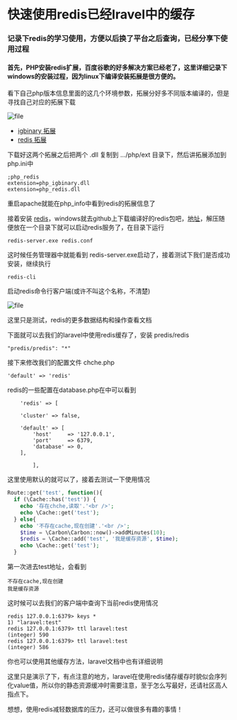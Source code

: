 # 快速使用redis已经lravel中的缓存

### 记录下redis的学习使用，方便以后换了平台之后查询，已经分享下使用过程

#### 首先，PHP安装redis扩展，百度谷歌的好多解决方案已经老了，这里详细记录下windows的安装过程，因为linux下编译安装拓展是很方便的。

看下自己php版本信息里面的这几个环境参数，拓展分好多不同版本编译的，但是寻找自己对应的拓展下载

![file](https://dn-phphub.qbox.me/uploads/images/201505/29/1202/PLSwNGzv32.jpg)

* [igbinary 拓展](http://windows.php.net/downloads/pecl/releases/igbinary/1.2.1/)
* [redis 拓展](http://windows.php.net/downloads/pecl/snaps/redis/2.2.5/)

下载好这两个拓展之后把两个 .dll 复制到 .../php/ext 目录下，然后讲拓展添加到 php.ini中

    ;php_redis
    extension=php_igbinary.dll
    extension=php_redis.dll

重启apache就能在php_info中看到redis的拓展信息了

接着安装 [redis](http://redis.io/download)，windows就去github上下载编译好的redis包吧，[地址](https://github.com/MSOpenTech/redis/releases/download/win-2.8.19.1/redis-2.8.19.zip)，解压随便放在一个目录下就可以启动redis服务了，在目录下运行

    redis-server.exe redis.conf

这时候任务管理器中就能看到 redis-server.exe启动了，接着测试下我们是否成功安装，继续执行

    redis-cli

启动redis命令行客户端(或许不叫这个名称，不清楚)

![file](https://dn-phphub.qbox.me/uploads/images/201505/29/1202/FASWZmjK3E.jpg)

这里只是测试，redis的更多数据结构和操作查看文档

下面就可以去我们的laravel中使用redis缓存了，安装 predis/redis

    "predis/predis": "*"

接下来修改我们的配置文件 chche.php

    'default' => 'redis'

redis的一些配置在database.php在中可以看到

        'redis' => [

        'cluster' => false,

        'default' => [
            'host'     => '127.0.0.1',
            'port'     => 6379,
            'database' => 0,
        ],

            ],

这里使用默认的就可以了，接着去测试一下使用情况

```php
Route::get('test', function(){
  if (\Cache::has('test')) {
    echo '存在chche,读取'.'<br />';
    echo \Cache::get('test');
  } else{
    echo '不存在cache,现在创建'.'<br />';
    $time = \Carbon\Carbon::now()->addMinutes(10);
    $redis = \Cache::add('test', '我是缓存资源', $time);
    echo \Cache::get('test');
  }
```

第一次进去test地址，会看到

    不存在cache,现在创建
    我是缓存资源

这时候可以去我们的客户端中查询下当前redis使用情况

    redis 127.0.0.1:6379> keys *
    1) "laravel:test"
    redis 127.0.0.1:6379> ttl laravel:test
    (integer) 590
    redis 127.0.0.1:6379> ttl laravel:test
    (integer) 586

你也可以使用其他缓存方法，laravel文档中也有详细说明

这里只是演示了下，有点注意的地方，laravel在使用redis储存缓存时貌似会序列化value值，所以你的静态资源缓冲时需要注意，至于怎么写最好，还请社区高人指点下。

想想，使用redis减轻数据库的压力，还可以做很多有趣的事情！
